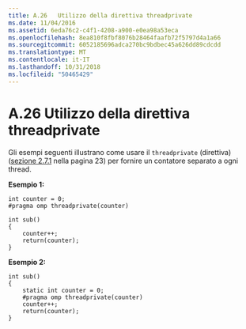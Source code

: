 ```yaml
---
title: A.26   Utilizzo della direttiva threadprivate
ms.date: 11/04/2016
ms.assetid: 6eda76c2-c4f1-4208-a900-e0ea98a53eca
ms.openlocfilehash: 8ea810f8fbf8076b28464faafb72f5797d4a1a66
ms.sourcegitcommit: 6052185696adca270bc9bdbec45a626dd89cdcdd
ms.translationtype: MT
ms.contentlocale: it-IT
ms.lasthandoff: 10/31/2018
ms.locfileid: "50465429"
---
```

# <a name="a26---using-the-threadprivate-directive"></a>A.26   Utilizzo della direttiva threadprivate

Gli esempi seguenti illustrano come usare il `threadprivate` (direttiva) ([sezione 2.7.1](../../parallel/openmp/2-7-1-threadprivate-directive.md) nella pagina 23) per fornire un contatore separato a ogni thread.

**Esempio 1:**

```
int counter = 0;
#pragma omp threadprivate(counter)

int sub()
{
    counter++;
    return(counter);
}
```

**Esempio 2:**

```
int sub()
{
    static int counter = 0;
    #pragma omp threadprivate(counter)
    counter++;
    return(counter);
}
```